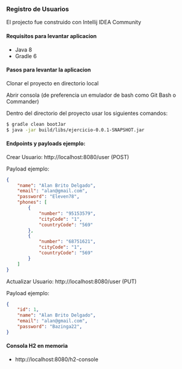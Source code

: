 ### Registro de Usuarios

El projecto fue construido con Intellij IDEA Community

#### Requisitos para levantar aplicacion
- Java 8
- Gradle 6

#### Pasos para levantar la aplicacion

Clonar el proyecto en directorio local

Abrir consola (de preferencia un emulador de bash como Git Bash o Commander)

Dentro del directorio del proyecto usar los siguientes comandos:

```sh
$ gradle clean bootJar
$ java -jar build/libs/ejercicio-0.0.1-SNAPSHOT.jar
```

#### Endpoints y payloads ejemplo:

Crear Usuario: http://localhost:8080/user (POST)

Payload ejemplo:
```json
{
    "name": "Alan Brito Delgado",
    "email": "alan@gmail.com",
    "password": "Eleven78",
    "phones": [
    	{
    		"number": "95153579",
    		"cityCode": "1",
    		"countryCode": "569"
    	},
    	{
    		"number": "68751621",
    		"cityCode": "1",
    		"countryCode": "569"
    	}
    ]
}
```


Actualizar Usuario: http://localhost:8080/user (PUT)

Payload ejemplo:

```json
{
    "id": 1,
    "name": "Alan Brito Delgado",
    "email": "alan@gmail.com",
    "password": "Bazinga22",
}
```

#### Consola H2 en memoria

- http://localhost:8080/h2-console